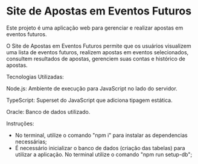 # Site de Apostas em Eventos Futuros

Este projeto é uma aplicação web para gerenciar e realizar apostas em eventos futuros.

O Site de Apostas em Eventos Futuros permite que os usuários 
visualizem uma lista de eventos futuros,
realizem apostas em eventos selecionados,
consultem resultados de apostas,
gerenciem suas contas e histórico de apostas.

Tecnologias Utilizadas:

Node.js: Ambiente de execução para JavaScript no lado do servidor.

TypeScript: Superset do JavaScript que adiciona tipagem estática.

Oracle: Banco de dados utilizado.

Instruções: 
- No terminal, utilize o comando "npm i" para instalar as dependencias necessárias;
- É necessário inicializar o banco de dados (criação das tabelas) para utilizar a aplicação. No terminal utilize o comando "npm run setup-db";
